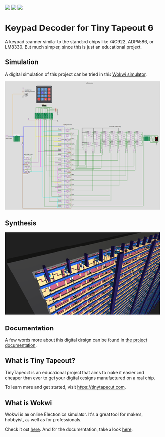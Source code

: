 ![](../../workflows/gds/badge.svg) ![](../../workflows/docs/badge.svg) ![](../../workflows/wokwi_test/badge.svg)

# Keypad Decoder for Tiny Tapeout 6

A keypad scanner similar to the standard chips like 74C922, ADP5586, or LM8330.
But much simpler, since this is just an educational project.

## Simulation

A digital simulation of this project can be tried in this [Wokwi simulator](https://wokwi.com/projects/394618582085551105).

![Keypad Decoder in Wokwi](/docs/KeypadDecoderInWokwi.png?raw=true "Keypad Decoder in Wokwi")

## Synthesis

![Keypad Decoder on Chip](/docs/KeypadDecoderOnChip.png?raw=true "Keypad Decoder on Chip")

## Documentation

A few words more about this digital design can be found in [the project documentation](docs/info.md).

## What is Tiny Tapeout?

TinyTapeout is an educational project that aims to make it easier and cheaper than ever to get your digital designs manufactured on a real chip.

To learn more and get started, visit https://tinytapeout.com.

## What is Wokwi

Wokwi is an online Electronics simulator. It's a great tool for makers, hobbyist, as well as for professionals.

Check it out [here](https://wokwi.com/). And for the documentation, take a look [here](https://docs.wokwi.com/).
